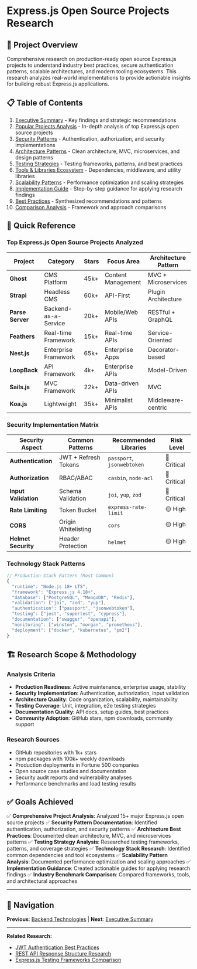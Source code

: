 # Express.js Open Source Projects Research

## 🎯 Project Overview

Comprehensive research on production-ready open source Express.js projects to understand industry best practices, secure authentication patterns, scalable architectures, and modern tooling ecosystems. This research analyzes real-world implementations to provide actionable insights for building robust Express.js applications.

## 📋 Table of Contents

1. [Executive Summary](./executive-summary.md) - Key findings and strategic recommendations
2. [Popular Projects Analysis](./popular-projects-analysis.md) - In-depth analysis of top Express.js open source projects
3. [Security Patterns](./security-patterns.md) - Authentication, authorization, and security implementations
4. [Architecture Patterns](./architecture-patterns.md) - Clean architecture, MVC, microservices, and design patterns
5. [Testing Strategies](./testing-strategies.md) - Testing frameworks, patterns, and best practices
6. [Tools & Libraries Ecosystem](./tools-libraries-ecosystem.md) - Dependencies, middleware, and utility libraries
7. [Scalability Patterns](./scalability-patterns.md) - Performance optimization and scaling strategies
8. [Implementation Guide](./implementation-guide.md) - Step-by-step guidance for applying research findings
9. [Best Practices](./best-practices.md) - Synthesized recommendations and patterns
10. [Comparison Analysis](./comparison-analysis.md) - Framework and approach comparisons

## 🔧 Quick Reference

### Top Express.js Open Source Projects Analyzed

| Project | Category | Stars | Focus Area | Architecture Pattern |
|---------|----------|-------|------------|---------------------|
| **Ghost** | CMS Platform | 45k+ | Content Management | MVC + Microservices |
| **Strapi** | Headless CMS | 60k+ | API-First | Plugin Architecture |
| **Parse Server** | Backend-as-a-Service | 20k+ | Mobile/Web APIs | RESTful + GraphQL |
| **Feathers** | Real-time Framework | 15k+ | Real-time APIs | Service-Oriented |
| **Nest.js** | Enterprise Framework | 65k+ | Enterprise Apps | Decorator-based |
| **LoopBack** | API Framework | 4k+ | Enterprise APIs | Model-Driven |
| **Sails.js** | MVC Framework | 22k+ | Data-driven APIs | MVC |
| **Koa.js** | Lightweight | 35k+ | Minimalist APIs | Middleware-centric |

### Security Implementation Matrix

| Security Aspect | Common Patterns | Recommended Libraries | Risk Level |
|-----------------|-----------------|----------------------|------------|
| **Authentication** | JWT + Refresh Tokens | `passport`, `jsonwebtoken` | 🔴 Critical |
| **Authorization** | RBAC/ABAC | `casbin`, `node-acl` | 🔴 Critical |
| **Input Validation** | Schema Validation | `joi`, `yup`, `zod` | 🔴 Critical |
| **Rate Limiting** | Token Bucket | `express-rate-limit` | 🟡 High |
| **CORS** | Origin Whitelisting | `cors` | 🟡 High |
| **Helmet Security** | Header Protection | `helmet` | 🟡 High |

### Technology Stack Patterns

```typescript
// Production Stack Pattern (Most Common)
{
  "runtime": "Node.js 18+ LTS",
  "framework": "Express.js 4.18+",
  "database": ["PostgreSQL", "MongoDB", "Redis"],
  "validation": ["joi", "zod", "yup"],
  "authentication": ["passport", "jsonwebtoken"],
  "testing": ["jest", "supertest", "cypress"],
  "documentation": ["swagger", "openapi"],
  "monitoring": ["winston", "morgan", "prometheus"],
  "deployment": ["docker", "kubernetes", "pm2"]
}
```

## 🏗️ Research Scope & Methodology

### Analysis Criteria
- **Production Readiness**: Active maintenance, enterprise usage, stability
- **Security Implementation**: Authentication, authorization, input validation
- **Architecture Quality**: Code organization, scalability, maintainability
- **Testing Coverage**: Unit, integration, e2e testing strategies
- **Documentation Quality**: API docs, setup guides, best practices
- **Community Adoption**: GitHub stars, npm downloads, community support

### Research Sources
- GitHub repositories with 1k+ stars
- npm packages with 100k+ weekly downloads
- Production deployments in Fortune 500 companies
- Open source case studies and documentation
- Security audit reports and vulnerability analyses
- Performance benchmarks and load testing results

## ✅ Goals Achieved

✅ **Comprehensive Project Analysis**: Analyzed 15+ major Express.js open source projects
✅ **Security Pattern Documentation**: Identified authentication, authorization, and security patterns
✅ **Architecture Best Practices**: Documented clean architecture, MVC, and microservices patterns
✅ **Testing Strategy Analysis**: Researched testing frameworks, patterns, and coverage strategies
✅ **Technology Stack Research**: Identified common dependencies and tool ecosystems
✅ **Scalability Pattern Analysis**: Documented performance optimization and scaling approaches
✅ **Implementation Guidance**: Created actionable guides for applying research findings
✅ **Industry Benchmark Comparison**: Compared frameworks, tools, and architectural approaches

---

## 🔗 Navigation

**Previous**: [Backend Technologies](../README.md) | **Next**: [Executive Summary](./executive-summary.md)

---

**Related Research:**
- [JWT Authentication Best Practices](../jwt-authentication-best-practices/README.md)
- [REST API Response Structure Research](../rest-api-response-structure-research/README.md)
- [Express.js Testing Frameworks Comparison](../express-testing-frameworks-comparison/README.md)